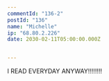 ```yaml
---
commentId: "136-2"
postId: "136"
name: "Michelle"
ip: "68.80.2.226"
date: 2030-02-11T05:00:00.000Z


---
```

<p>I READ EVERYDAY ANYWAY!!!!!!!!</p>